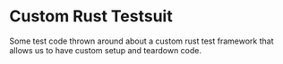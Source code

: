 # Custom Rust Testsuit

Some test code thrown around about a custom rust test framework that allows us to 
have custom setup and teardown code.
